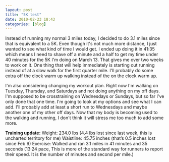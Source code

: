 ```yaml
---
layout: post
title: "5K test"
date: 2010-02-23 18:43
categories: [blog]
---
```

Instead of running my normal 3 miles today, I decided to do 3.1 miles since that is equivalent to a 5K. Even though it's not much more distance, I just wanted to see what kind of time I would get. I ended up doing it in 41:35 which means I need to shave off a minute and a half to get my time under 40 minutes for the 5K I'm doing on March 13. That gives me over two weeks to work on it. One thing that will help immediately is starting out running instead of at a slow walk for the first quarter mile. I'll probably do some extra off the clock warm up walking instead of the on the clock warm up.

I'm also considering changing my workout plan. Right now I'm walking on Tuesday, Thursday, and Saturdays and not doing anything on my off days. I'm supposed to be crosstraining on Wednesdays or Sundays, but so far I've only done that one time. I'm going to look at my options and see what I can add. I'll probably add at least a short run to Wednesdays and maybe another one of my other off days. Now that my body is becoming used to the walking and running, I don't think it will stress me too much to add some more.

**Training update:**
Weight: 234.0 lbs (4.4 lbs lost since last week, this is uncharted territory for me)
Waistline: 45.75 inches (that’s 0.5 inches lost since Feb 9)
Exercise: Walked and ran 3.1 miles in 41 minutes and 35 seconds (13:24 pace, This is more of the standard way for runners to report their speed. It is the number of minutes and second per mile.)
